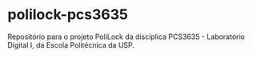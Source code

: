 # polilock-pcs3635
Repositório para o projeto PoliLock da disciplica PCS3635 - Laboratório Digital I, da Escola Politécnica da USP.
